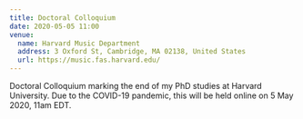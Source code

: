 ```yaml
---
title: Doctoral Colloquium
date: 2020-05-05 11:00
venue:
  name: Harvard Music Department
  address: 3 Oxford St, Cambridge, MA 02138, United States
  url: https://music.fas.harvard.edu/
---
```


Doctoral Colloquium marking the end of my PhD studies at Harvard University. Due to the COVID-19 pandemic, this will be held online on 5 May 2020, 11am EDT.
